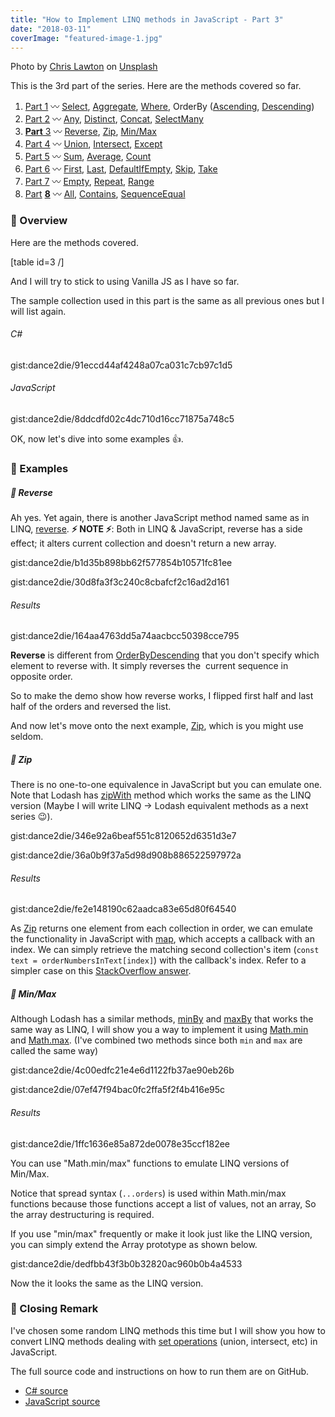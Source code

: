 ```yaml
---
title: "How to Implement LINQ methods in JavaScript - Part 3"
date: "2018-03-11"
coverImage: "featured-image-1.jpg"
---
```


Photo by [Chris Lawton](https://unsplash.com/photos/o0l-M8W_7wA?utm_source=unsplash&utm_medium=referral&utm_content=creditCopyText) on [Unsplash](https://unsplash.com/search/photos/mapping?utm_source=unsplash&utm_medium=referral&utm_content=creditCopyText)

This is the 3rd part of the series. Here are the methods covered so far.

1. [Part 1](https://www.slightedgecoder.com/2018/02/24/approximate-equivalent-linq-methods-javascript/) 〰️ [Select](https://www.slightedgecoder.com/2018/02/24/approximate-equivalent-linq-methods-javascript/#select), [Aggregate](https://www.slightedgemate-equivalent-linq-methods-javascript/#aggregate), [Where](https://www.slightedgecoder.com/2018/02/24/approximate-equivalent-linq-methods-javascript/#where), OrderBy ([Ascending](https://www.slightedgecoder.com/2018/02/24/approximate-equivalent-linq-methods-javascript/#orderByAscending), [Descending](https://www.slightedgecoder.com/2018/02/24/approximate-equivalent-linq-methods-javascript/#orderByDescending))
2. [Part 2](https://www.slightedgecoder.com/2018/03/03/approximate-equivalent-linq-methods-javascript-part-2/) 〰️ [Any](https://www.slightedgecoder.com/2018/03/03/approximate-equivalent-linq-methods-javascript-part-2/#any), [Distinct](https://www.slightedgecoder.com/2018/03/03/approximate-equivalent-linq-methods-javascript-part-2/#distinct), [Concat](https://www.slightedgecoder.com/2018/03/03/approximate-equivalent-linq-methods-javascript-part-2/#concat), [SelectMany](https://www.slightedgecoder.com/2018/03/03/approximate-equivalent-linq-methods-javascript-part-2/#selectmany)
3. [**Part** 3](https://www.slightedgecoder.com/2018/03/10/an-approximate-equivalent-of-linq-methods-in-javascript-part-3/) 〰️ [Reverse](https://www.slightedgecoder.com/2018/03/10/an-approximate-equivalent-of-linq-methods-in-javascript-part-3/#reverse), [Zip](https://www.slightedgecoder.com/2018/03/10/an-approximate-equivalent-of-linq-methods-in-javascript-part-3/#zip), [Min/Max](https://www.slightedgecoder.com/2018/03/10/an-approximate-equivalent-of-linq-methods-in-javascript-part-3/#minmax)
4. [Part 4](https://www.slightedgecoder.com/2018/03/21/an-approximate-equivalent-of-linq-methods-in-javascript-part-4/) 〰️ [Union](https://www.slightedgecoder.com/2018/03/21/an-approximate-equivalent-of-linq-methods-in-javascript-part-4/#union), [Intersect](https://www.slightedgecoder.com/2018/03/21/an-approximate-equivalent-of-linq-methods-in-javascript-part-4/#intersect), [Except](https://www.slightedgecoder.com/2018/03/21/an-approximate-equivalent-of-linq-methods-in-javascript-part-4/#except)
5. [Part 5](https://www.slightedgecoder.com/2018/03/31/an-approximate-equivalent-of-linq-methods-in-javascript-part-5/) 〰️ [Sum](https://www.slightedgecoder.com/2018/03/31/an-approximate-equivalent-of-linq-methods-in-javascript-part-5/#sum), [Average](https://www.slightedgecoder.com/2018/03/31/an-approximate-equivalent-of-linq-methods-in-javascript-part-5/#average), [Count](https://www.slightedgecoder.com/2018/03/31/an-approximate-equivalent-of-linq-methods-in-javascript-part-5/#count)
6. [Part 6](https://www.slightedgecoder.com/2018/04/14/an-approximate-equivalent-of-linq-methods-in-javascript-part-6/) 〰️ [First](https://www.slightedgecoder.com/2018/04/14/an-approximate-equivalent-of-linq-methods-in-javascript-part-6/#first), [Last](https://www.slightedgecoder.com/2018/04/14/an-approximate-equivalent-of-linq-methods-in-javascript-part-6/#last), [DefaultIfEmpty](https://www.slightedgecoder.com/2018/04/14/an-approximate-equivalent-of-linq-methods-in-javascript-part-6/#defaultIfEmpty), [Skip](https://www.slightedgecoder.com/2018/04/14/an-approximate-equivalent-of-linq-methods-in-javascript-part-6/#skip), [Take](https://www.slightedgecoder.com/2018/04/14/an-approximate-equivalent-of-linq-methods-in-javascript-part-6/#take)
7. [Part 7](https://www.slightedgecoder.com/2018/04/21/an-approximate-equivalent-of-linq-methods-in-javascript-part-7/) 〰️ [Empty](https://www.slightedgecoder.com/2018/04/21/an-approximate-equivalent-of-linq-methods-in-javascript-part-7#empty), [Repeat](https://www.slightedgecoder.com/2018/04/21/an-approximate-equivalent-of-linq-methods-in-javascript-part-7#repeat), [Range](https://www.slightedgecoder.com/2018/04/21/an-approximate-equivalent-of-linq-methods-in-javascript-part-7#range)
8. [Par](https://www.slightedgecoder.com/2018/04/28/how-to-implement-linq-methods-in-javascript-part-8/)[t](https://www.slightedgecoder.com/2018/04/28/how-to-implement-linq-methods-in-javascript-part-8/) **[8](https://www.slightedgecoder.com/2018/04/28/how-to-implement-linq-methods-in-javascript-part-8/)** 〰️ [All](#all), [Contains](#contains), [SequenceEqual](#sequenceEqual)

### 🔴 Overview

Here are the methods covered.

\[table id=3 /\]

And I will try to stick to using Vanilla JS as I have so far.

The sample collection used in this part is the same as all previous ones but I will list again.

###### C#

gist:dance2die/91eccd44af4248a07ca031c7cb97c1d5

###### JavaScript

gist:dance2die/8ddcdfd02c4dc710d16cc71875a748c5

OK, now let's dive into some examples 👍.

### 🔴 Examples

##### 🔸 Reverse

Ah yes. Yet again, there is another JavaScript method named same as in LINQ, [reverse](https://developer.mozilla.org/en-US/docs/Web/JavaScript/Reference/Global_Objects/Array/reverse). **⚡ NOTE ⚡**: Both in LINQ & JavaScript, reverse has a side effect; it alters current collection and doesn't return a new array.

gist:dance2die/b1d35b898bb62f577854b10571fc81ee

gist:dance2die/30d8fa3f3c240c8cbafcf2c16ad2d161

###### Results

gist:dance2die/164aa4763dd5a74aacbcc50398cce795

**Reverse** is different from [OrderByDescending](https://msdn.microsoft.com/en-us/library/bb534855(v=vs.110).aspx) that you don't specify which element to reverse with. It simply reverses the  current sequence in opposite order.

So to make the demo show how reverse works, I flipped first half and last half of the orders and reversed the list.

And now let's move onto the next example, [Zip](#zip), which is you might use seldom.

##### 🔸 Zip

There is no one-to-one equivalence in JavaScript but you can emulate one. Note that Lodash has [zipWith](https://lodash.com/docs/4.17.5#zipWith) method which works the same as the LINQ version (Maybe I will write LINQ -> Lodash equivalent methods as a next series 😉).

gist:dance2die/346e92a6beaf551c8120652d6351d3e7

gist:dance2die/36a0b9f37a5d98d908b886522597972a

###### Results

gist:dance2die/fe2e148190c62aadca83e65d80f64540

As [Zip](https://msdn.microsoft.com/en-us/library/dd267698(v=vs.110).aspx) returns one element from each collection in order, we can emulate the functionality in JavaScript with [map](https://developer.mozilla.org/en-US/docs/Web/JavaScript/Reference/Global_Objects/Array/map), which accepts a callback with an index. We can simply retrieve the matching second collection's item (`const text = orderNumbersInText[index]`) with the callback's index. Refer to a simpler case on this [StackOverflow answer](https://stackoverflow.com/questions/22015684/how-do-i-zip-two-arrays-in-javascript/22015771#22015771).

##### 🔸 Min/Max

Although Lodash has a similar methods, [minBy](https://lodash.com/docs/4.17.5#minBy) and [maxBy](https://lodash.com/docs/4.17.5#maxBy) that works the same way as LINQ, I will show you a way to implement it using [Math.min](https://developer.mozilla.org/en-US/docs/Web/JavaScript/Reference/Global_Objects/Math/min) and [Math.max](https://developer.mozilla.org/en-US/docs/Web/JavaScript/Reference/Global_Objects/Math/max). (I've combined two methods since both `min` and `max` are called the same way)

gist:dance2die/4c00edfc21e4e6d1122fb37ae90eb26b

gist:dance2die/07ef47f94bac0fc2ffa5f2f4b416e95c

###### Results

gist:dance2die/1ffc1636e85a872de0078e35ccf182ee

You can use "Math.min/max" functions to emulate LINQ versions of Min/Max.

Notice that spread syntax (`...orders`) is used within Math.min/max functions because those functions accept a list of values, not an array, So the array destructuring is required.

If you use "min/max" frequently or make it look just like the LINQ version, you can simply extend the Array prototype as shown below.

gist:dance2die/dedfbb43f3b0b32820ac960b0b4a4533

Now the it looks the same as the LINQ version.

### 🔴 Closing Remark

I've chosen some random LINQ methods this time but I will show you how to convert LINQ methods dealing with [set operations](https://en.wikipedia.org/wiki/Set_(mathematics)#Basic_operations) (union, intersect, etc) in JavaScript.

The full source code and instructions on how to run them are on GitHub.

- [C# source](https://github.com/dance2die/blog.LinqAndJavascript.CSharpDemo)
- [JavaScript source](https://github.com/dance2die/blog.LinqAndJavascript.JavascriptDemo)
